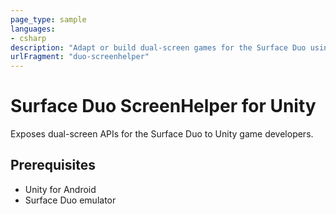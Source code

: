 ```yaml
---
page_type: sample
languages:
- csharp
description: "Adapt or build dual-screen games for the Surface Duo using Unity for Android"
urlFragment: "duo-screenhelper"
---
```


# Surface Duo ScreenHelper for Unity

Exposes dual-screen APIs for the Surface Duo to Unity game developers. 

## Prerequisites

- Unity for Android
- Surface Duo emulator
